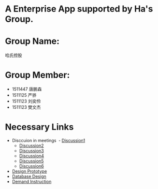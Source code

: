 # A Enterprise App supported by Ha's Group.

# Group Name:

哈氏控股

# Group Member:

- 1511447 唐鹏森
- 1511125 严骅
- 1511123 刘奕伶
- 1511123 樊文杰

# Necessary Links

- Disccuion in meetings
  - [Discussion1](./Discussion/Discussion1.pdf)
  - [Discussion2](./Discussion/Discussion2.pdf)
  - [Discussion3](./Discussion/Discussion3.pdf)
  - [Discussion4](./Discussion/Discussion4.pdf)
  - [Discussion5](./Discussion/Discussion5.pdf)
  - [Discussion6](./Discussion/Discussion6.pdf)
- [Design Prototype](./page2.md)
- [Database Design](./database_er.pdf)
- [Demand Instruction](./Demand_Instruction.md)

